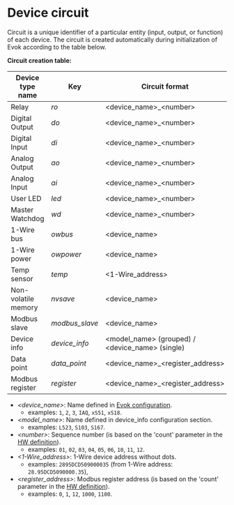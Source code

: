# Device circuit

Circuit is a unique identifier of a particular entity (input, output, or function) of each device.
The circuit is created automatically during initialization of Evok according to the table below.

**Circuit creation table:**

| Device type name    | Key            | Circuit format                                    | Examples                   |
|---------------------|----------------|---------------------------------------------------|----------------------------|
| Relay               | *ro*           | <device_name\>_<number\>                          | `2_01`, `xS11_02`          |
| Digital Output      | *do*           | <device_name\>_<number\>                          | `1_01`, `1_02`             |
| Digital Input       | *di*           | <device_name\>_<number\>                          | `1_01`, `xS11_02`          |
| Analog Output       | *ao*           | <device_name\>_<number\>                          | `1_01`, `xS51_02`          |
| Analog Input        | *ai*           | <device_name\>_<number\>                          | `1_01`, `xS51_02`          |
| User LED            | *led*          | <device_name\>_<number\>                          | `1_01`, `2_02`             |
| Master Watchdog     | *wd*           | <device_name\>_<number\>                          | `1_01`, `1_02`             |
| 1-Wire bus          | *owbus*        | <device_name\>                                    | `1`                        |
| 1-Wire power        | *owpower*      | <device_name\>                                    | `1`                        |
| Temp sensor         | *temp*         | <1-Wire_address\>                                 | `2895DCD509000035`         | 
| Non-volatile memory | *nvsave*       | <device_name\>                                    | `1`, `2`, `xS51`           |
| Modbus slave        | *modbus_slave* | <device_name\>                                    | `1`, `2`, `IAQ`            |
| Device info         | *device_info*  | <model_name\> (grouped) / <device_name\> (single) | `L533`, `S167`, `xS51`     |
| Data point          | *data_point*   | <device_name\>_<register_address\>                | `IAQ_0`, `IAQ_6`, `IAQ_10` |
| Modbus register     | *register*     | <device_name\>_<register_address\>                | `1_0`, `1_1`, `1_1000`     |

- *<device_name\>*: Name defined in [Evok configuration].
    - examples: `1`, `2`, `3`, `IAQ`, `xS51`, `xS18`.
- *<model_name\>*: Name defined in device_info configuration section.
  - examples: `L523`, `S103`, `S167`.
- *<number\>*: Sequence number (is based on the 'count' parameter in the [HW definition]).
    - examples: `01`, `02`, `03`, `04`, `05`, `06`, `10`, `11`, `12`.
- *<1-Wire_address\>*: 1-Wire device address without dots.
    - examples: `2895DCD509000035` (from 1-Wire address: `28.95DCD5090000.35`),
- *<register_address\>*: Modbus register address (is based on the 'count' parameter in the [HW definition]).
    - examples: `0`, `1`, `12`, `1000`, `1100`.

[Evok configuration]:./configs/evok_configuration.md#device-configuration
[HW definition]:./configs/hw_definitions.md#modbus_features
